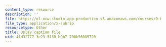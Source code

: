 ```yaml
---
content_type: resource
description: ''
file: https://ol-ocw-studio-app-production.s3.amazonaws.com/courses/9-00sc-introduction-to-psychology-fall-2011/41d327773e235160b9b7700b56085720_lBU64nfe8nM.vtt
file_type: application/x-subrip
resourcetype: Other
title: 3play caption file
uid: 41d32777-3e23-5160-b9b7-700b56085720
---
```

